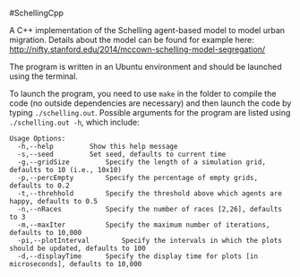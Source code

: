 #SchellingCpp

A C++ implementation of the Schelling agent-based model to model urban migration. Details about the model can be found for example here: http://nifty.stanford.edu/2014/mccown-schelling-model-segregation/

The program is written in an Ubuntu environment and should be launched using the terminal. 

To launch the program, you need to use `make` in the folder to compile the code (no outside dependencies are necessary) and then launch the code by typing `./schelling.out`. Possible arguments for the program are listed using `./schelling.out -h`, which include:

```
Usage Options:
  -h,--help			Show this help message
  -s,--seed			Set seed, defaults to current time
  -g,--gridSize			Specify the length of a simulation grid, defaults to 10 (i.e., 10x10)
  -p,--percEmpty		Specify the percentage of empty grids, defaults to 0.2
  -t,--threhhold		Specify the threshold above which agents are happy, defaults to 0.5
  -n,--nRaces			Specify the number of races [2,26], defaults to 3
  -m,--maxIter			Specify the maximum number of iterations, defaults to 10,000
  -pi,--plotInterval		Specify the intervals in which the plots should be updated, defaults to 100
  -d,--displayTime		Specify the display time for plots [in microseconds], defaults to 10,000
```

